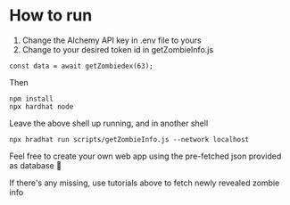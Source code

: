 # How to run

1. Change the Alchemy API key in .env file to yours
2. Change to your desired token id in getZombieInfo.js

```JS
const data = await getZombiedex(63);
```

Then

```shell
npm install
npx hardhat node
```

Leave the above shell up running, and in another shell

```shell
npx hradhat run scripts/getZombieInfo.js --network localhost
```

Feel free to create your own web app using the pre-fetched json provided as database 🙂

If there's any missing, use tutorials above to fetch newly revealed zombie info
